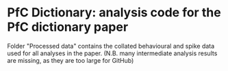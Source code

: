# PfC Dictionary: analysis code for the PfC dictionary paper

Folder "Processed data" contains the collated behavioural and spike data used for all analyses in the paper. 
(N.B. many intermediate analysis results are missing, as they are too large for GitHub)
